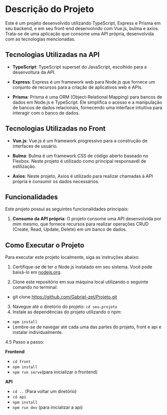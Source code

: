 # Descrição do Projeto

Este é um projeto desenvolvido utilizando TypeScript, Express e Prisma em seu backend, e em seu front-end desenvolvido com Vue.js, bulma e axios. Trata-se de uma aplicação que consome uma API própria, desenvolvida com as tecnologias mencionadas.

## Tecnologias Utilizadas na API

- **TypeScript**: TypeScript superset do JavaScript, escolhido para a desenvoltura da API.
  
- **Express**: Express é um framework web para Node.js que fornece um conjunto de recursos para a criação de aplicativos web e APIs. 
  
- **Prisma**: Prisma é uma ORM (Object-Relational Mapping) para bancos de dados em Node.js e TypeScript. Ele simplifica o acesso e a manipulação de bancos de dados relacionais, fornecendo uma interface intuitiva para interagir com o banco de dados.

## Tecnologias Utilizadas no Front

- **Vue.js**: Vue.js é um framework progressivo para a construção de interfaces de usuário. 

- **Bulma**: Bulma é um framework CSS de código aberto baseado no Flexbox. Neste projeto é utilizado como principal responsavél de estilização.

- **Axios**: Neste projeto, Axios é utilizado para realizar chamadas à API própria e consumir os dados necessários.

## Funcionalidades

Este projeto possui as seguintes funcionalidades principais:

1. **Consumo da API própria**: O projeto consome uma API desenvolvida por mim mesmo, que fornece recursos para realizar operações CRUD (Create, Read, Update, Delete) em um banco de dados.

## Como Executar o Projeto

Para executar este projeto localmente, siga as instruções abaixo:

1. Certifique-se de ter o Node.js instalado em seu sistema. Você pode baixá-lo em [nodejs.org](https://nodejs.org/).
   
2. Clone este repositório em sua máquina local utilizando o seguinte comando no terminal:
- git clone https://github.com/Gabriel-zet/Projeto.git

3. Navegue até o diretório do projeto:
`cd seu-projeto`
4. Instale as dependências do projeto utilizando o npm:
- `npm install`
- Lembre-se de navegar até cada uma das partes do projeto, front e api e instalar individualmente.
    
4.5 Passo a passo:

**Frontend**
- `cd front`
- `npm install`
- `npm run serve`(para inicializar o frontend)

**API**
- `cd ..` (Para voltar um diretório)
- `cd api`
- `npm install`
- `npm run dev` (para inicializar a api)



